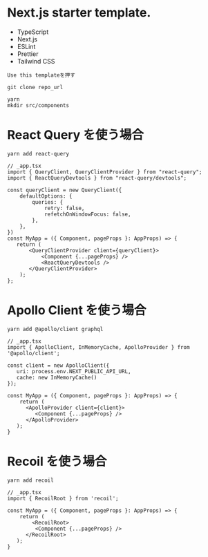 # Next.js starter template.

- TypeScript
- Next.js
- ESLint
- Prettier
- Tailwind CSS

`Use this templateを押す`

```
git clone repo_url
```

```
yarn
mkdir src/components
```

# React Query を使う場合

```
yarn add react-query
```

```TSX
// _app.tsx
import { QueryClient, QueryClientProvider } from "react-query";
import { ReactQueryDevtools } from "react-query/devtools";

const queryClient = new QueryClient({
	defaultOptions: {
		queries: {
			retry: false,
			refetchOnWindowFocus: false,
		},
	},
})
const MyApp = ({ Component, pageProps }: AppProps) => {
   return (
	   <QueryClientProvider client={queryClient}>
		   <Component {...pageProps} />
		   <ReactQueryDevtools />
	   </QueryClientProvider>
	);
};
```

# Apollo Client を使う場合

```
yarn add @apollo/client graphql
```

```TSX
// _app.tsx
import { ApolloClient, InMemoryCache, ApolloProvider } from '@apollo/client';

const client = new ApolloClient({
   uri: process.env.NEXT_PUBLIC_API_URL,
   cache: new InMemoryCache()
});

const MyApp = ({ Component, pageProps }: AppProps) => {
	return (
      <ApolloProvider client={client}>
         <Component {...pageProps} />
      </ApolloProvider>
   );
}
```

# Recoil を使う場合

```
yarn add recoil
```

```TSX
// _app.tsx
import { RecoilRoot } from 'recoil';

const MyApp = ({ Component, pageProps }: AppProps) => {
	return (
		<RecoilRoot>
         <Component {...pageProps} />
      </RecoilRoot>
   );
}
```
